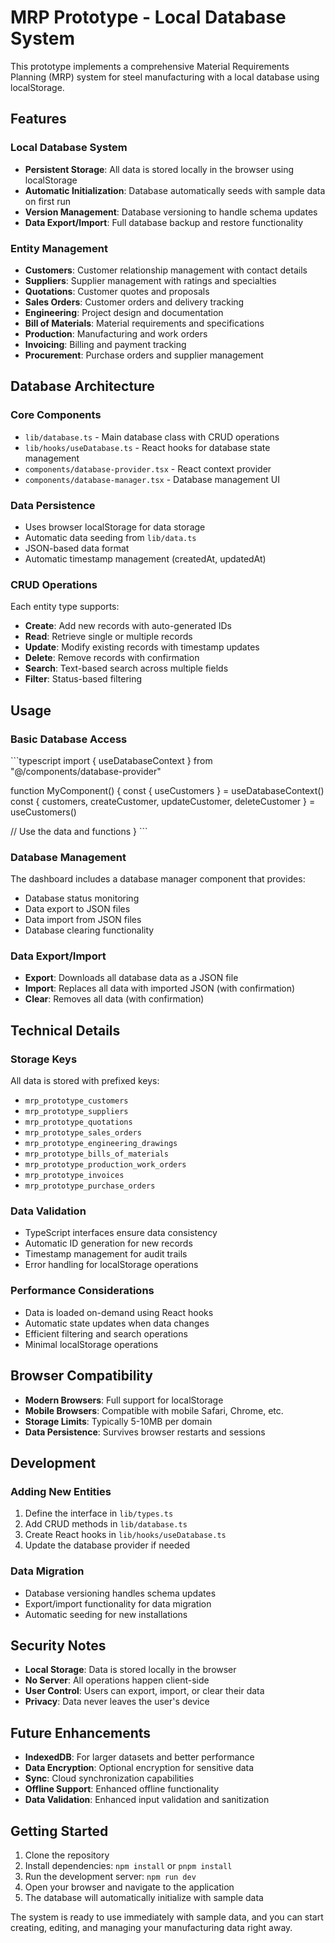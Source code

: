 # MRP Prototype - Local Database System

This prototype implements a comprehensive Material Requirements Planning (MRP) system for steel manufacturing with a local database using localStorage.

## Features

### Local Database System
- **Persistent Storage**: All data is stored locally in the browser using localStorage
- **Automatic Initialization**: Database automatically seeds with sample data on first run
- **Version Management**: Database versioning to handle schema updates
- **Data Export/Import**: Full database backup and restore functionality

### Entity Management
- **Customers**: Customer relationship management with contact details
- **Suppliers**: Supplier management with ratings and specialties
- **Quotations**: Customer quotes and proposals
- **Sales Orders**: Customer orders and delivery tracking
- **Engineering**: Project design and documentation
- **Bill of Materials**: Material requirements and specifications
- **Production**: Manufacturing and work orders
- **Invoicing**: Billing and payment tracking
- **Procurement**: Purchase orders and supplier management

## Database Architecture

### Core Components
- `lib/database.ts` - Main database class with CRUD operations
- `lib/hooks/useDatabase.ts` - React hooks for database state management
- `components/database-provider.tsx` - React context provider
- `components/database-manager.tsx` - Database management UI

### Data Persistence
- Uses browser localStorage for data storage
- Automatic data seeding from `lib/data.ts`
- JSON-based data format
- Automatic timestamp management (createdAt, updatedAt)

### CRUD Operations
Each entity type supports:
- **Create**: Add new records with auto-generated IDs
- **Read**: Retrieve single or multiple records
- **Update**: Modify existing records with timestamp updates
- **Delete**: Remove records with confirmation
- **Search**: Text-based search across multiple fields
- **Filter**: Status-based filtering

## Usage

### Basic Database Access
\`\`\`typescript
import { useDatabaseContext } from "@/components/database-provider"

function MyComponent() {
  const { useCustomers } = useDatabaseContext()
  const { customers, createCustomer, updateCustomer, deleteCustomer } = useCustomers()
  
  // Use the data and functions
}
\`\`\`

### Database Management
The dashboard includes a database manager component that provides:
- Database status monitoring
- Data export to JSON files
- Data import from JSON files
- Database clearing functionality

### Data Export/Import
- **Export**: Downloads all database data as a JSON file
- **Import**: Replaces all data with imported JSON (with confirmation)
- **Clear**: Removes all data (with confirmation)

## Technical Details

### Storage Keys
All data is stored with prefixed keys:
- `mrp_prototype_customers`
- `mrp_prototype_suppliers`
- `mrp_prototype_quotations`
- `mrp_prototype_sales_orders`
- `mrp_prototype_engineering_drawings`
- `mrp_prototype_bills_of_materials`
- `mrp_prototype_production_work_orders`
- `mrp_prototype_invoices`
- `mrp_prototype_purchase_orders`

### Data Validation
- TypeScript interfaces ensure data consistency
- Automatic ID generation for new records
- Timestamp management for audit trails
- Error handling for localStorage operations

### Performance Considerations
- Data is loaded on-demand using React hooks
- Automatic state updates when data changes
- Efficient filtering and search operations
- Minimal localStorage operations

## Browser Compatibility

- **Modern Browsers**: Full support for localStorage
- **Mobile Browsers**: Compatible with mobile Safari, Chrome, etc.
- **Storage Limits**: Typically 5-10MB per domain
- **Data Persistence**: Survives browser restarts and sessions

## Development

### Adding New Entities
1. Define the interface in `lib/types.ts`
2. Add CRUD methods in `lib/database.ts`
3. Create React hooks in `lib/hooks/useDatabase.ts`
4. Update the database provider if needed

### Data Migration
- Database versioning handles schema updates
- Export/import functionality for data migration
- Automatic seeding for new installations

## Security Notes

- **Local Storage**: Data is stored locally in the browser
- **No Server**: All operations happen client-side
- **User Control**: Users can export, import, or clear their data
- **Privacy**: Data never leaves the user's device

## Future Enhancements

- **IndexedDB**: For larger datasets and better performance
- **Data Encryption**: Optional encryption for sensitive data
- **Sync**: Cloud synchronization capabilities
- **Offline Support**: Enhanced offline functionality
- **Data Validation**: Enhanced input validation and sanitization

## Getting Started

1. Clone the repository
2. Install dependencies: `npm install` or `pnpm install`
3. Run the development server: `npm run dev`
4. Open your browser and navigate to the application
5. The database will automatically initialize with sample data

The system is ready to use immediately with sample data, and you can start creating, editing, and managing your manufacturing data right away.
